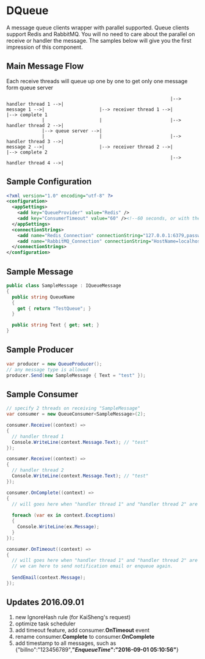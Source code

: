 # DQueue
A message queue clients wrapper with parallel supported. Queue clients support Redis and RabbitMQ. You will no need to care about the parallel on receive or handler the message. The samples below will give you the first impression of this component.

Main Message Flow
------------
Each receive threads will queue up one by one to get only one message form queue server
```text
                                                            |--> handler thread 1 -->|
message 1 -->|                    |--> receiver thread 1 -->|                        |--> complete 1
             |                    |                         |--> handler thread 2 -->|
             |--> queue server -->|
             |                    |                         |--> handler thread 3 -->|
message 2 -->|                    |--> receiver thread 2 -->|                        |--> complete 2
                                                            |--> handler thread 4 -->|
```

Sample Configuration
------------
```xml
<?xml version="1.0" encoding="utf-8" ?>
<configuration>
  <appSettings>
    <add key="QueueProvider" value="Redis" />
    <add key="ConsumerTimeout" value="60" /><!--60 seconds, or with the timespan format: 00:01:00-->
  </appSettings>
  <connectionStrings>
    <add name="Redis_Connection" connectionString="127.0.0.1:6379,password=,allowAdmin=true" />
    <add name="RabbitMQ_Connection" connectionString="HostName=localhost,UserName=rulee,Password=abc123" />
  </connectionStrings>
</configuration>
```

Sample Message
------------
```c#
public class SampleMessage : IQueueMessage
{
  public string QueueName
  {
    get { return "TestQueue"; }
  }

  public string Text { get; set; }
}
```

Sample Producer
------------
```c#
var producer = new QueueProducer();
// any message type is allowed
producer.Send(new SampleMessage { Text = "test" });
```

Sample Consumer
------------
```c#
// specify 2 threads on receiving "SampleMessage"
var consumer = new QueueConsumer<SampleMessage>(2);

consumer.Receive((context) =>
{
  // handler thread 1
  Console.WriteLine(context.Message.Text); // "test"
});

consumer.Receive((context) =>
{
  // handler thread 2
  Console.WriteLine(context.Message.Text); // "test"
});

consumer.OnComplete((context) =>
{
  // will goes here when "handler thread 1" and "handler thread 2" are done
  
  foreach (var ex in context.Exceptions)
  {
    Console.WriteLine(ex.Message);
  }
});

consumer.OnTimeout((context) =>
{
  // will goes here when "handler thread 1" and "handler thread 2" are timeout
  // we can here to send notification email or enqueue again.
  
  SendEmail(context.Message);
});
```

Updates 2016.09.01
------------
1. new IgnoreHash rule (for KaiSheng's request)
2. optimize task scheduler
3. add timeout feature, add consumer.**OnTimeout** event
4. rename consumer.**Complete** to consumer.**OnComplete**
5. add timestamp to all messages, such as {"billno":"123456789",**"$EnqueueTime$":"2016-09-01 05:10:56"**}
